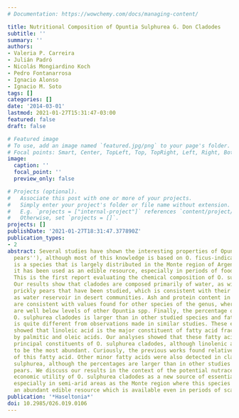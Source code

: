 ```yaml
---
# Documentation: https://wowchemy.com/docs/managing-content/

title: Nutritional Composition of Opuntia Sulphurea G. Don Cladodes
subtitle: ''
summary: ''
authors:
- Valeria P. Carreira
- Julián Padró
- Nicolás Mongiardino Koch
- Pedro Fontanarrosa
- Ignacio Alonso
- Ignacio M. Soto
tags: []
categories: []
date: '2014-03-01'
lastmod: 2021-01-27T15:31:47-03:00
featured: false
draft: false

# Featured image
# To use, add an image named `featured.jpg/png` to your page's folder.
# Focal points: Smart, Center, TopLeft, Top, TopRight, Left, Right, BottomLeft, Bottom, BottomRight.
image:
  caption: ''
  focal_point: ''
  preview_only: false

# Projects (optional).
#   Associate this post with one or more of your projects.
#   Simply enter your project's folder or file name without extension.
#   E.g. `projects = ["internal-project"]` references `content/project/deep-learning/index.md`.
#   Otherwise, set `projects = []`.
projects: []
publishDate: '2021-01-27T18:31:47.377890Z'
publication_types:
- 2
abstract: Several studies have shown the interesting properties of Opuntia spp. (``prickly
  pears''), although most of this knowledge is based on O. ficus-indica. O. sulphurea
  is a species that is largely distributed in the Monte region of Argentina, where
  it has been used as an edible resource, especially in periods of food shortage.
  This is the first report evaluating the chemical composition of O. sulphurea cladodes.
  Our results show that cladodes are composed primarily of water, as with most other
  prickly pears that have been studied, which is consistent with their expected role
  as water reservoir in desert communities. Ash and protein content in O. sulphurea
  are consistent with values found for other species of the genus, whereas carbohydrates
  are well below levels of other Opuntia spp. Finally, the percentage of lipids in
  O. sulphurea cladodes is larger than in other studied species and fatty acid composition
  is quite different from observations made in similar studies. These earlier studies
  showed that linoleic acid is the major constituent of fatty acid fractions, followed
  by palmitic and oleic acids. Our analyses showed that these fatty acids are also
  principal constituents of O. sulphurea cladodes, although linolenic acid proved
  to be the most abundant. Curiously, the previous works found relatively low quantities
  of this fatty acid. Other minor fatty acids were also detected in cladodes of O.
  sulphurea, although the percentages are larger than in other studies of prickly
  pears. We discuss our results in the context of the potential nutraceutical and
  economic utility of O. sulphurea cladodes as a new source of essential fatty acids,
  especially in semi-arid areas as the Monte region where this species represents
  an abundant edible resource which is available even in periods of scarcity.
publication: '*Haseltonia*'
doi: 10.2985/026.019.0106
---
```

